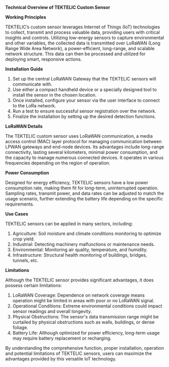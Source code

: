 **Technical Overview of TEKTELIC Custom Sensor**

**Working Principles**

TEKTELIC’s custom sensor leverages Internet of Things (IoT) technologies to collect, transmit and process valuable data, providing users with critical insights and controls. Utilizing low-energy sensors to capture environmental and other variables, the collected data is transmitted over LoRaWAN (Long Range Wide Area Network), a power-efficient, long-range, and scalable network structure. This data can then be processed and utilized for deploying smart, responsive actions.

**Installation Guide**

1. Set up the central LoRaWAN Gateway that the TEKTELIC sensors will communicate with.
2. Use either a compact handheld device or a specially designed tool to install the sensor in the chosen location. 
3. Once installed, configure your sensor via the user interface to connect to the LoRa network.
4. Run a test to ensure successful sensor registration over the network.
5. Finalize the installation by setting up the desired detection functions.

**LoRaWAN Details**

The TEKTELIC custom sensor uses LoRaWAN communication, a media access control (MAC) layer protocol for managing communication between LPWAN gateways and end-node devices. Its advantages include long-range connectivity, lasting several kilometers, minimal power consumption, and the capacity to manage numerous connected devices. It operates in various frequencies depending on the region of operation.

**Power Consumption**

Designed for energy efficiency, TEKTELIC sensors have a low power consumption rate, making them fit for long-term, uninterrupted operation. Sampling rates, transmit power, and data rates can be adjusted to match the usage scenario, further extending the battery life depending on the specific requirements.

**Use Cases**

TEKTELIC sensors can be applied in many sectors, including:

1. Agriculture: Soil moisture and climate conditions monitoring to optimize crop yield.
2. Industrial: Detecting machinery malfunctions or maintenance needs.
3. Environmental: Monitoring air quality, temperature, and humidity.
4. Infrastructure: Structural health monitoring of buildings, bridges, tunnels, etc.

**Limitations**

Although the TEKTELIC sensor provides significant advantages, it does possess certain limitations:

1. LoRaWAN Coverage: Dependence on network coverage means operation might be limited in areas with poor or no LoRaWAN signal.
2. Operational Conditions: Extreme environmental conditions could impact sensor readings and overall longevity.
3. Physical Obstructions: The sensor's data transmission range might be curtailed by physical obstructions such as walls, buildings, or dense foliage.
4. Battery Life: Although optimized for power efficiency, long-term usage may require battery replacement or recharging.

By understanding the comprehensive function, proper installation, operation and potential limitations of TEKTELIC sensors, users can maximize the advantages provided by this versatile IoT technology.